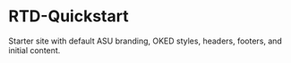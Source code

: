 # RTD-Quickstart
Starter site with default ASU branding, OKED styles, headers, footers, and initial content. 
